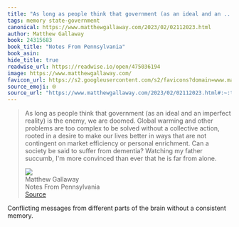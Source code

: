 ```yaml
---
title: "As long as people think that government (as an ideal and an ..."
tags: memory state-government
canonical: https://www.matthewgallaway.com/2023/02/02112023.html
author: Matthew Gallaway
book: 24315683
book_title: "Notes From Pennsylvania"
book_asin: 
hide_title: true
readwise_url: https://readwise.io/open/475036194
image: https://www.matthewgallaway.com/
favicon_url: https://s2.googleusercontent.com/s2/favicons?domain=www.matthewgallaway.com
source_emoji: 🌐
source_url: "https://www.matthewgallaway.com/2023/02/02112023.html#:~:text=As%20long%20as,far%20from%20alone."
---
```


> As long as people think that government (as an ideal and an imperfect reality) is the enemy, we are doomed. Global warming and other problems are too complex to be solved without a collective action, rooted in a desire to make our lives better in ways that are not contingent on market efficiency or personal enrichment. Can a society be said to suffer from dementia? Watching my father succumb, I'm more convinced than ever that he is far from alone.
> <div class="quoteback-footer"><div class="quoteback-avatar"><img class="mini-favicon" src="https://s2.googleusercontent.com/s2/favicons?domain=www.matthewgallaway.com"></div><div class="quoteback-metadata"><div class="metadata-inner"><span style="display:none">FROM:</span><div aria-label="Matthew Gallaway" class="quoteback-author"> Matthew Gallaway</div><div aria-label="Notes From Pennsylvania" class="quoteback-title"> Notes From Pennsylvania</div></div></div><div class="quoteback-backlink"><a target="_blank" aria-label="go to the full text of this quotation" rel="noopener" href="https://www.matthewgallaway.com/2023/02/02112023.html#:~:text=As%20long%20as,far%20from%20alone." class="quoteback-arrow"> Source</a></div></div>

Conflicting messages from different parts of the brain without a consistent memory. 